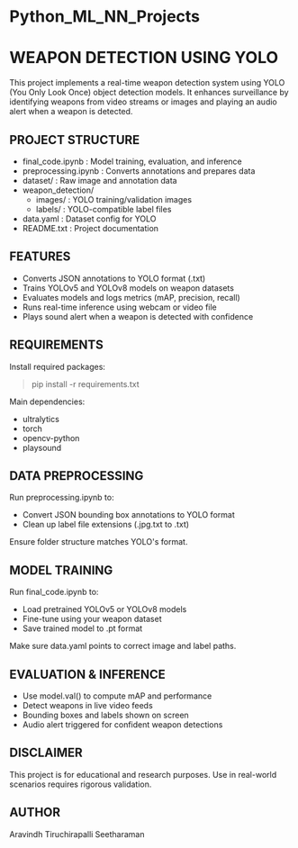 # Python_ML_NN_Projects

WEAPON DETECTION USING YOLO
===========================

This project implements a real-time weapon detection system using YOLO (You Only Look Once) object detection models. It enhances surveillance by identifying weapons from video streams or images and playing an audio alert when a weapon is detected.

PROJECT STRUCTURE
-----------------
- final_code.ipynb        : Model training, evaluation, and inference
- preprocessing.ipynb     : Converts annotations and prepares data
- dataset/                : Raw image and annotation data
- weapon_detection/
    - images/             : YOLO training/validation images
    - labels/             : YOLO-compatible label files
- data.yaml               : Dataset config for YOLO
- README.txt              : Project documentation

FEATURES
--------
- Converts JSON annotations to YOLO format (.txt)
- Trains YOLOv5 and YOLOv8 models on weapon datasets
- Evaluates models and logs metrics (mAP, precision, recall)
- Runs real-time inference using webcam or video file
- Plays sound alert when a weapon is detected with confidence

REQUIREMENTS
------------
Install required packages:
> pip install -r requirements.txt

Main dependencies:
- ultralytics
- torch
- opencv-python
- playsound

DATA PREPROCESSING
------------------
Run preprocessing.ipynb to:
- Convert JSON bounding box annotations to YOLO format
- Clean up label file extensions (.jpg.txt to .txt)

Ensure folder structure matches YOLO's format.

MODEL TRAINING
--------------
Run final_code.ipynb to:
- Load pretrained YOLOv5 or YOLOv8 models
- Fine-tune using your weapon dataset
- Save trained model to .pt format

Make sure data.yaml points to correct image and label paths.

EVALUATION & INFERENCE
----------------------
- Use model.val() to compute mAP and performance
- Detect weapons in live video feeds
- Bounding boxes and labels shown on screen
- Audio alert triggered for confident weapon detections

DISCLAIMER
----------
This project is for educational and research purposes. Use in real-world scenarios requires rigorous validation.

AUTHOR
------
Aravindh Tiruchirapalli Seetharaman

